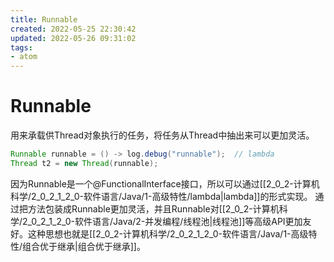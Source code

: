 ```yaml
---
title: Runnable
created: 2022-05-25 22:30:42
updated: 2022-05-26 09:31:02
tags: 
- atom
---
```

# Runnable

用来承载供Thread对象执行的任务，将任务从Thread中抽出来可以更加灵活。

```java
Runnable runnable = () -> log.debug("runnable");  // lambda
Thread t2 = new Thread(runnable);
```

因为Runnable是一个@FunctionalInterface接口，所以可以通过[[2_0_2-计算机科学/2_0_2_1_2_0-软件语言/Java/1-高级特性/lambda|lambda]]的形式实现。
通过把方法包装成Runnable更加灵活，并且Runnable对[[2_0_2-计算机科学/2_0_2_1_2_0-软件语言/Java/2-并发编程/线程池|线程池]]等高级API更加友好。这种思想也就是[[2_0_2-计算机科学/2_0_2_1_2_0-软件语言/Java/1-高级特性/组合优于继承|组合优于继承]]。
